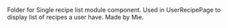 Folder for Single recipe list module component. Used in UserRecipePage to display list of recipes a user have. Made by Mie.
